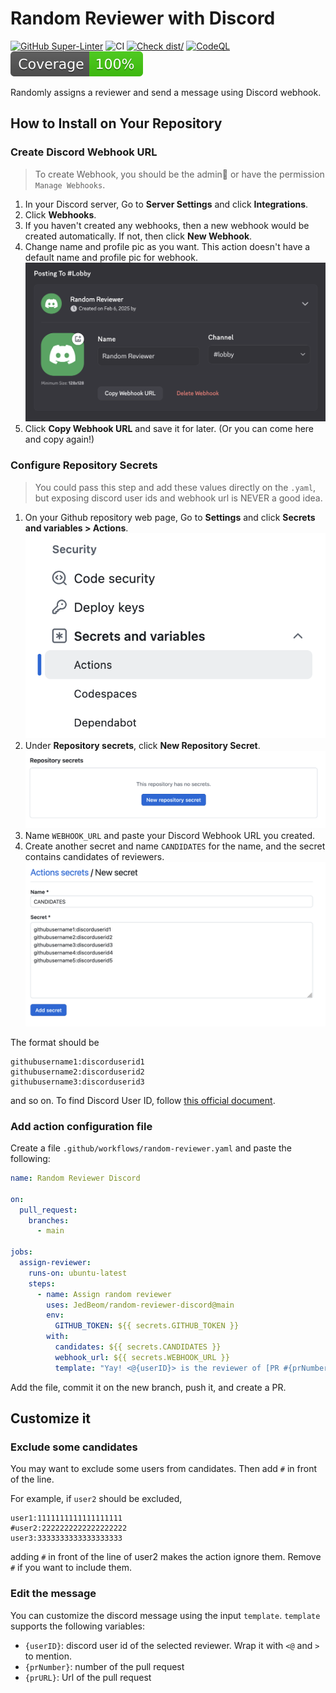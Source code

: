# Random Reviewer with Discord

[![GitHub Super-Linter](https://github.com/JedBeom/random-reviewer-discord/actions/workflows/linter.yml/badge.svg)](https://github.com/super-linter/super-linter)
![CI](https://github.com/JedBeom/random-reviewer-discord/actions/workflows/ci.yml/badge.svg)
[![Check dist/](https://github.com/JedBeom/random-reviewer-discord/actions/workflows/check-dist.yml/badge.svg)](https://github.com/actions/typescript-action/actions/workflows/check-dist.yml)
[![CodeQL](https://github.com/JedBeom/random-reviewer-discord/actions/workflows/codeql-analysis.yml/badge.svg)](https://github.com/actions/typescript-action/actions/workflows/codeql-analysis.yml)
[![Coverage](./badges/coverage.svg)](./badges/coverage.svg)

Randomly assigns a reviewer and send a message using Discord webhook.

## How to Install on Your Repository

### Create Discord Webhook URL

> To create Webhook, you should be the admin👑 or have the permission `Manage Webhooks`.

1. In your Discord server, Go to **Server Settings** and click **Integrations**.
1. Click **Webhooks**.
1. If you haven't created any webhooks, then a new webhook would be created automatically. If not, then click **New Webhook**.
1. Change name and profile pic as you want. This action doesn't have a default name and profile pic for webhook.
   ![discord_webhook](docs/discord-webhook.png)
1. Click **Copy Webhook URL** and save it for later. (Or you can come here and copy again!)

### Configure Repository Secrets

> You could pass this step and add these values directly on the `.yaml`, but exposing discord user ids and webhook url is NEVER a good idea.

1. On your Github repository web page, Go to **Settings** and click **Secrets and variables > Actions**.
   ![github secrets](docs/github-secrets.png)
1. Under **Repository secrets**, click **New Repository Secret**.
   ![github repository secrets](docs/github-repository-secrets.png)
1. Name `WEBHOOK_URL` and paste your Discord Webhook URL you created.
1. Create another secret and name `CANDIDATES` for the name, and the secret contains candidates of reviewers.
   ![github candidates](docs/github-secrets-candidates.png)

The format should be

```
githubusername1:discorduserid1
githubusername2:discorduserid2
githubusername3:discorduserid3
```

and so on. To find Discord User ID, follow [this official document](https://support.discord.com/hc/en-us/articles/206346498-Where-can-I-find-my-User-Server-Message-ID).

### Add action configuration file

Create a file `.github/workflows/random-reviewer.yaml` and paste the following:

```yaml
name: Random Reviewer Discord

on:
  pull_request:
    branches:
      - main

jobs:
  assign-reviewer:
    runs-on: ubuntu-latest
    steps:
      - name: Assign random reviewer
        uses: JedBeom/random-reviewer-discord@main
        env:
          GITHUB_TOKEN: ${{ secrets.GITHUB_TOKEN }}
        with:
          candidates: ${{ secrets.CANDIDATES }}
          webhook_url: ${{ secrets.WEBHOOK_URL }}
          template: "Yay! <@{userID}> is the reviewer of [PR #{prNumber}]({prURL})!"
```

Add the file, commit it on the new branch, push it, and create a PR.

## Customize it

### Exclude some candidates

You may want to exclude some users from candidates. Then add `#` in front of the line.

For example, if `user2` should be excluded,

```
user1:1111111111111111111
#user2:2222222222222222222
user3:3333333333333333333
```

adding `#` in front of the line of user2 makes the action ignore them. Remove `#` if you want to include them.

### Edit the message

You can customize the discord message using the input `template`. `template` supports the following variables:

- `{userID}`: discord user id of the selected reviewer. Wrap it with `<@` and `>` to mention.
- `{prNumber}`: number of the pull request
- `{prURL}`: Url of the pull request

